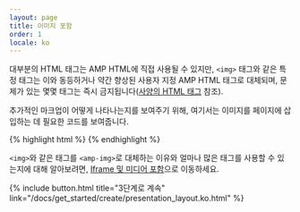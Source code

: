 ```yaml
---
layout: page
title: 이미지 포함
order: 1
locale: ko
---
```


대부분의 HTML 태그는 AMP HTML에 직접 사용될 수 있지만, `<img>` 태그와 같은 특정 태그는 이와 동등하거나 약간 향상된 사용자 지정 AMP HTML 태그로 대체되며, 문제가 있는 몇몇 태그는 즉시 금지됩니다([사양의 HTML 태그](https://github.com/ampproject/amphtml/blob/master/spec/amp-html-format.md) 참조).

추가적인 마크업이 어떻게 나타나는지를 보여주기 위해, 여기서는 이미지를 페이지에 삽입하는 데 필요한 코드를 보여줍니다.

{% highlight html %}
<amp-img src="welcome.jpg" alt="Welcome" height="400" width="800"></amp-img>
{% endhighlight %}

`<img>`와 같은 태그를 `<amp-img>`로 대체하는 이유와 얼마나 많은 태그를 사용할 수 있는지에 대해 알아보려면, [Iframe 및 미디어 포함](/docs/guides/amp_replacements.html)으로 이동하세요.

{% include button.html title="3단계로 계속" link="/docs/get_started/create/presentation_layout.ko.html" %}
